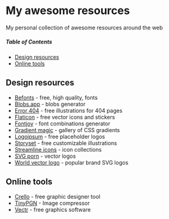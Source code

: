 # My awesome resources
My personal collection of awesome resources around the web

##### Table of Contents  
- [Design resources](#design-resources)
- [Online tools](#online-tools)

## Design resources
- [Befonts](https://befonts.com) - free, high quality, fonts
- [Blobs.app](https://blobs.app) - blobs generator
- [Error 404](https://error404.fun) - free illustrations for 404 pages
- [Flaticon](https://www.flaticon.com) - free vector icons and stickers
- [Fontjoy](https://fontjoy.com) - font combinations generator
- [Gradient magic](https://www.gradientmagic.com) - gallery of CSS gradients
- [Logoipsum](https://logoipsum.com) - free placeholder logos
- [Storyset](https://storyset.com) - free customizable illustrations
- [Streamline icons](https://app.streamlinehq.com/icons) - icon collections
- [SVG porn](https://svgporn.com) - vector logos
- [World vector logo](https://worldvectorlogo.com) - popular brand SVG logos

## Online tools
- [Crello](https://crello.com) - free graphic designer tool
- [TinyPGN](https://tinypng.com) - Image compressor
- [Vectr](https://vectr.com) - free graphics software
